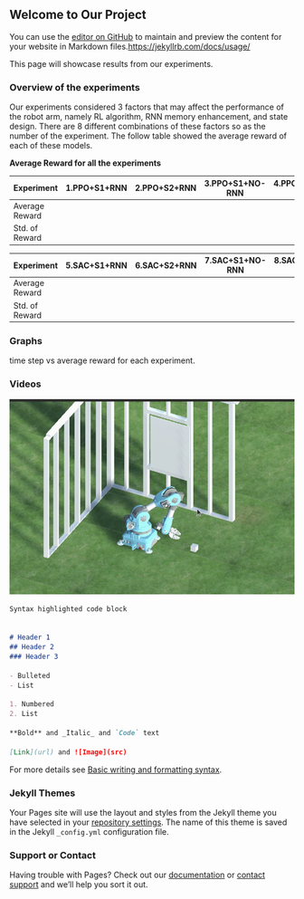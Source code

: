 ## Welcome to Our Project

You can use the [editor on GitHub](https://github.com/YESAndy/cpsc533vproject/edit/gh-pages/index.md) to maintain and preview the content for your website in Markdown files.https://jekyllrb.com/docs/usage/

This page will showcase results from our experiments.

### Overview of the experiments

Our experiments considered 3 factors that may affect the performance of the robot arm, namely RL algorithm, RNN memory enhancement, and state design. There are 8 different combinations of these factors so as the number of the experiment. The follow table showed the average reward of each of these models. 

**Average Reward for all the experiments**

| Experiment | 1.PPO+S1+RNN |  2.PPO+S2+RNN   | 3.PPO+S1+NO-RNN | 4.PPO+S2+NO-RNN  | 
| ----------- | ----------- | ----------- | ----------- |  ----------- |
| Average Reward |      |         |       |     |       
| Std. of Reward |         |       |     |       |  

| Experiment |5.SAC+S1+RNN | 6.SAC+S2+RNN  | 7.SAC+S1+NO-RNN | 8.SAC+S2+NO-RNN      | NOTE|
| ----------- |  ----------- | ----------- |  ----------- | ----------- | ----------- | 
| Average Reward |      |         |       |           |        |
| Std. of Reward |         |       |       |         |         |

### Graphs
time step vs average reward for each experiment.



### Videos
![ppo_nr_e0.05_s2](https://github.com/YESAndy/cpsc533vproject/blob/gh-pages/ppo_nr_e0.05_s2.gif)

```markdown
Syntax highlighted code block


# Header 1
## Header 2
### Header 3

- Bulleted
- List

1. Numbered
2. List

**Bold** and _Italic_ and `Code` text

[Link](url) and ![Image](src)
```

For more details see [Basic writing and formatting syntax](https://docs.github.com/en/github/writing-on-github/getting-started-with-writing-and-formatting-on-github/basic-writing-and-formatting-syntax).

### Jekyll Themes

Your Pages site will use the layout and styles from the Jekyll theme you have selected in your [repository settings](https://github.com/YESAndy/cpsc533vproject/settings/pages). The name of this theme is saved in the Jekyll `_config.yml` configuration file.

### Support or Contact

Having trouble with Pages? Check out our [documentation](https://docs.github.com/categories/github-pages-basics/) or [contact support](https://support.github.com/contact) and we’ll help you sort it out.

